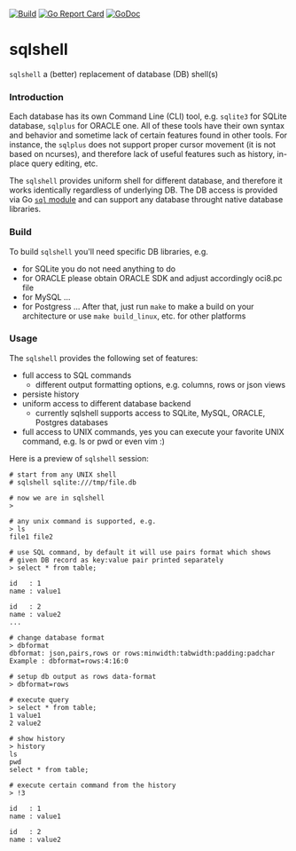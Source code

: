 [![Build](https://github.com/vkuznet/sqlshell/actions/workflows/build.yml/badge.svg)](https://github.com/vkuznet/sqlshell/actions/workflows/build.yml)
[![Go Report Card](https://goreportcard.com/badge/github.com/vkuznet/sqlshell)](https://goreportcard.com/report/github.com/dmwm/dbs2go)
[![GoDoc](https://godoc.org/github.com/vkuznet/sqlshell?status.svg)](https://godoc.org/github.com/dmwm/dbs2go)

# sqlshell
`sqlshell` a (better) replacement of database (DB) shell(s)

### Introduction
Each database has its own Command Line (CLI) tool, e.g. `sqlite3` for SQLite
database, `sqlplus` for ORACLE one. All of these tools have
their own syntax and behavior and sometime lack of certain features
found in other tools. For instance, the `sqlplus` does not support
proper cursor movement (it is not based on ncurses), and therefore lack of
useful features such as history, in-place query editing, etc.

The `sqlshell` provides uniform shell for different database, and therefore
it works identically regardless of underlying DB. The DB access is provided
via Go [`sql` module](http://go-database-sql.org/) and can support any
database throught native database libraries.

### Build
To build `sqlshell` you'll need specific DB libraries, e.g.
- for SQLite you do not need anything to do
- for ORACLE please obtain ORACLE SDK and adjust accordingly oci8.pc file
- for MySQL ...
- for Postgress ...
After that, just run `make` to make a build on your architecture
or use `make build_linux`, etc. for other platforms

### Usage
The `sqlshell` provides the following set of features:
- full access to SQL commands
  - different output formatting options, e.g. columns, rows or json views
- persiste history
- uniform access to different database backend
  - currently sqlshell supports access to SQLite, MySQL, ORACLE, Postgres
    databases
- full access to UNIX commands, yes you can execute your favorite UNIX
command, e.g. ls or pwd or even vim :)

Here is a preview of `sqlshell` session:

```
# start from any UNIX shell
# sqlshell sqlite:///tmp/file.db

# now we are in sqlshell
>

# any unix command is supported, e.g.
> ls
file1 file2

# use SQL command, by default it will use pairs format which shows
# given DB record as key:value pair printed separately
> select * from table;

id   : 1
name : value1

id   : 2
name : value2
...

# change database format
> dbformat
dbformat: json,pairs,rows or rows:minwidth:tabwidth:padding:padchar
Example : dbformat=rows:4:16:0

# setup db output as rows data-format
> dbformat=rows

# execute query
> select * from table;
1 value1
2 value2

# show history
> history
ls
pwd
select * from table;

# execute certain command from the history
> !3

id   : 1
name : value1

id   : 2
name : value2

```
